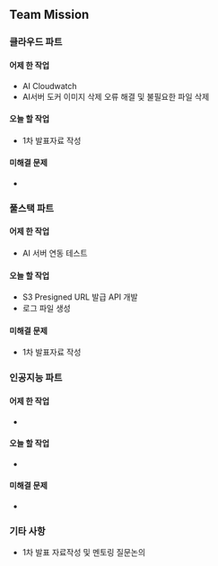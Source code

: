 ## Team Mission

### 클라우드 파트
#### 어제 한 작업
- AI Cloudwatch
- AI서버 도커 이미지 삭제 오류 해결 및 불필요한 파일 삭제

#### 오늘 할 작업
- 1차 발표자료 작성

#### 미해결 문제
-

### 풀스택 파트
#### 어제 한 작업
- AI 서버 연동 테스트

#### 오늘 할 작업
- S3 Presigned URL 발급 API 개발
- 로그 파일 생성

#### 미해결 문제
- 1차 발표자료 작성

### 인공지능 파트
#### 어제 한 작업
-

#### 오늘 할 작업
-

#### 미해결 문제
-

### 기타 사항
- 1차 발표 자료작성 및 멘토링 질문논의
